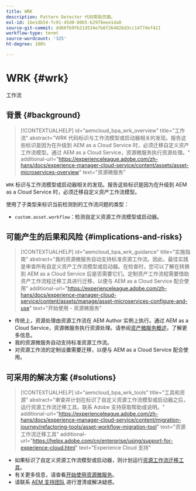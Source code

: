 ```yaml
---
title: WRK
description: Pattern Detector 代码帮助页面。
exl-id: 1be1db54-fc91-45d0-80b5-b2978eee1da8
source-git-commit: dd60fb9fb21d534e7b6f264826d3cc1477def421
workflow-type: tm+mt
source-wordcount: '325'
ht-degree: 100%

---
```


# WRK {#wrk}

工作流

## 背景 {#background}

>[!CONTEXTUALHELP]
>id="aemcloud_bpa_wrk_overview"
>title="工作流"
>abstract="WRK 代码标识与工作流模型或启动器相关的发现。报告这些标识是因为在升级到 AEM as a Cloud Service 时，必须迁移自定义资产工作流模型。通过 AEM as a Cloud Service，资源微服务执行资源处理。"
>additional-url="https://experienceleague.adobe.com/zh-hans/docs/experience-manager-cloud-service/content/assets/asset-microservices-overview" text="资源微服务"

`WRK`  标识与工作流模型或启动器相关的发现。报告这些标识是因为在升级到 AEM as a Cloud Service 时，必须迁移自定义资产工作流模型。

使用了子类型来标识当前检测到的工作流问题的类型：

* `custom.asset.workflow`：检测自定义资源工作流模型或启动器。

## 可能产生的后果和风险 {#implications-and-risks}

>[!CONTEXTUALHELP]
>id="aemcloud_bpa_wrk_guidance"
>title="实施指南"
>abstract="我的资源微服务自动支持标准资源工作流。因此，最佳实践是审查所有自定义资产工作流模型或启动器。在检查时，您可以了解在转换到 AEM as a Cloud Service 后是否需要它们。定制资产工作流程需要借助资产工作流程迁移工具进行迁移，以便与 AEM as a Cloud Service 配合使用"
>additional-url="https://experienceleague.adobe.com/zh-hans/docs/experience-manager-cloud-service/content/assets/manage/asset-microservices-configure-and-use" text="开始使用 - 资源微服务"

* 传统上，资源处理由资源工作流在 AEM Author 实例上执行。通过 AEM as a Cloud Service，资源微服务执行资源处理。请参阅[资产微服务概述](https://experienceleague.adobe.com/zh-hans/docs/experience-manager-cloud-service/content/assets/asset-microservices-overview)，了解更多信息。
* 我的资源微服务自动支持标准资源工作流。
* 对资源工作流的定制设置需要迁移，以便与 AEM as a Cloud Service 配合使用。

## 可采用的解决方案 {#solutions}

>[!CONTEXTUALHELP]
>id="aemcloud_bpa_wrk_tools"
>title="工具和资源"
>abstract="审查并计划在标识了自定义资源工作流模型或启动器之后，运行资源工作流迁移工具。联系 Adobe 支持获取帮助或说明。"
>additional-url="https://experienceleague.adobe.com/zh-hans/docs/experience-manager-cloud-service/content/migration-journey/refactoring-tools/asset-workflow-migration-tool" text="资源工作流迁移工具"
>additional-url="https://helpx.adobe.com/cn/enterprise/using/support-for-experience-cloud.html" text="Experience Cloud 支持"

* 如果标识了自定义资源工作流模型或启动器，则计划运行[资源工作流迁移工具](https://experienceleague.adobe.com/zh-hans/docs/experience-manager-cloud-service/content/migration-journey/refactoring-tools/asset-workflow-migration-tool)。
* 有关更多信息，请查看[开始使用资源微服务](https://experienceleague.adobe.com/zh-hans/docs/experience-manager-cloud-service/content/assets/manage/asset-microservices-configure-and-use)。
* 请联系 [AEM 支持团队](https://helpx.adobe.com/cn/enterprise/using/support-for-experience-cloud.html) 进行澄清或解决疑惑。
